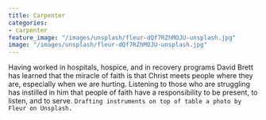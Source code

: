 ```yaml
---
title: Carpenter
categories:
- carpenter
feature_image: "/images/unsplash/fleur-dQf7RZhMOJU-unsplash.jpg"
image: "/images/unsplash/fleur-dQf7RZhMOJU-unsplash.jpg"
---
```

Having worked in hospitals, hospice, and in recovery programs David Brett has learned that the miracle of faith is that Christ meets people where they are, especially when we are hurting. Listening to those who are struggling has instilled in him that people of faith have a responsibility to be present, to listen, and to serve.
`Drafting instruments on top of table a photo by Fleur on Unsplash.`

